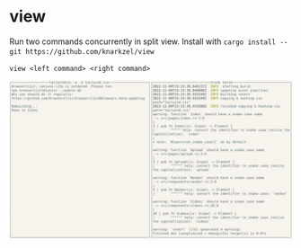 # view

Run two commands concurrently in split view. Install with `cargo install --git https://github.com/knarkzel/view`

```
view <left command> <right command>
```

![Example](./example.webp)
